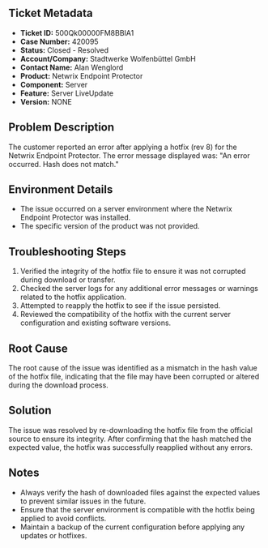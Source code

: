 ## Ticket Metadata
- **Ticket ID:** 500Qk00000FM8BBIA1
- **Case Number:** 420095
- **Status:** Closed - Resolved
- **Account/Company:** Stadtwerke Wolfenbüttel GmbH
- **Contact Name:** Alan Wenglord
- **Product:** Netwrix Endpoint Protector
- **Component:** Server
- **Feature:** Server LiveUpdate
- **Version:** NONE

## Problem Description
The customer reported an error after applying a hotfix (rev 8) for the Netwrix Endpoint Protector. The error message displayed was: "An error occurred. Hash does not match."

## Environment Details
- The issue occurred on a server environment where the Netwrix Endpoint Protector was installed.
- The specific version of the product was not provided.

## Troubleshooting Steps
1. Verified the integrity of the hotfix file to ensure it was not corrupted during download or transfer.
2. Checked the server logs for any additional error messages or warnings related to the hotfix application.
3. Attempted to reapply the hotfix to see if the issue persisted.
4. Reviewed the compatibility of the hotfix with the current server configuration and existing software versions.

## Root Cause
The root cause of the issue was identified as a mismatch in the hash value of the hotfix file, indicating that the file may have been corrupted or altered during the download process.

## Solution
The issue was resolved by re-downloading the hotfix file from the official source to ensure its integrity. After confirming that the hash matched the expected value, the hotfix was successfully reapplied without any errors.

## Notes
- Always verify the hash of downloaded files against the expected values to prevent similar issues in the future.
- Ensure that the server environment is compatible with the hotfix being applied to avoid conflicts.
- Maintain a backup of the current configuration before applying any updates or hotfixes.